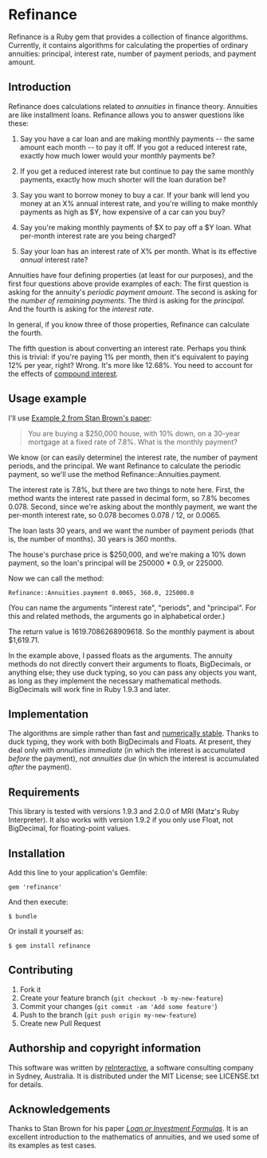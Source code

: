 # Refinance

Refinance is a Ruby gem that provides a collection of finance algorithms.
Currently, it contains algorithms for calculating the properties of ordinary
annuities: principal, interest rate, number of payment periods, and payment
amount.

## Introduction

Refinance does calculations related to _annuities_ in finance theory. Annuities
are like installment loans. Refinance allows you to answer questions like
these:

1. Say you have a car loan and are making monthly payments -- the same amount
each month -- to pay it off. If you got a reduced interest rate, exactly how
much lower would your monthly payments be?

2. If you get a reduced interest rate but continue to pay the same monthly
payments, exactly how much shorter will the loan duration be?

3. Say you want to borrow money to buy a car. If your bank will lend you money
at an X% annual interest rate, and you're willing to make monthly payments as
high as $Y, how expensive of a car can you buy?

4. Say you're making monthly payments of $X to pay off a $Y loan. What
per-month interest rate are you being charged?

5. Say your loan has an interest rate of X% per month. What is its effective
_annual_ interest rate?

Annuities have four defining properties (at least for our purposes), and the
first four questions above provide examples of each: The first question is
asking for the annuity's _periodic payment amount_. The second is asking for
the _number of remaining payments_. The third is asking for the _principal_.
And the fourth is asking for the _interest rate_.

In general, if you know three of those properties, Refinance can calculate
the fourth.

The fifth question is about converting an interest rate. Perhaps you think this
is trivial: if you're paying 1% per month, then it's equivalent to paying 12%
per year, right? Wrong. It's more like 12.68%. You need to account for the
effects of [compound interest](http://en.wikipedia.org/wiki/Compound_interest).


## Usage example

I'll use [Example 2 from Stan Brown's paper](http://oakroadsystems.com/math/loan.htm#Sample2):

> You are buying a $250,000 house, with 10% down, on a 30-year mortgage at a
> fixed rate of 7.8%. What is the monthly payment?

We know (or can easily determine) the interest rate, the number of payment
periods, and the principal. We want Refinance to calculate the periodic
payment, so we'll use the method Refinance::Annuities.payment.

The interest rate is 7.8%, but there are two things to note here. First, the
method wants the interest rate passed in decimal form, so 7.8% becomes 0.078.
Second, since we're asking about the monthly payment, we want the per-month
interest rate, so 0.078 becomes 0.078 / 12, or 0.0065.

The loan lasts 30 years, and we want the number of payment periods (that is,
the number of months). 30 years is 360 months.

The house's purchase price is $250,000, and we're making a 10% down payment, so
the loan's principal will be 250000 * 0.9, or 225000.

Now we can call the method:

    Refinance::Annuities.payment 0.0065, 360.0, 225000.0

(You can name the arguments "interest rate", "periods", and "principal". For
this and related methods, the arguments go in alphabetical order.)

The return value is 1619.7086268909618. So the monthly payment is about
$1,619.71.

In the example above, I passed floats as the arguments. The annuity methods do
not directly convert their arguments to floats, BigDecimals, or anything else;
they use duck typing, so you can pass any objects you want, as long as they
implement the necessary mathematical methods. BigDecimals will work fine in
Ruby 1.9.3 and later.


## Implementation

The algorithms are simple rather than fast and [numerically
stable](http://en.wikipedia.org/wiki/Numerical_stability). Thanks to duck
typing, they work with both BigDecimals and Floats. At present, they deal only
with _annuities immediate_ (in which the interest is accumulated _before_ the
payment), not _annuities due_ (in which the interest is accumulated _after_ the
payment).


## Requirements

This library is tested with versions 1.9.3 and 2.0.0 of MRI (Matz's Ruby
Interpreter). It also works with version 1.9.2 if you only use Float, not
BigDecimal, for floating-point values.


## Installation

Add this line to your application's Gemfile:

    gem 'refinance'

And then execute:

    $ bundle

Or install it yourself as:

    $ gem install refinance


## Contributing

1. Fork it
2. Create your feature branch (`git checkout -b my-new-feature`)
3. Commit your changes (`git commit -am 'Add some feature'`)
4. Push to the branch (`git push origin my-new-feature`)
5. Create new Pull Request


## Authorship and copyright information

This software was written by [reInteractive](http://reinteractive.net/), a
software consulting company in Sydney, Australia. It is distributed under the
MIT License; see LICENSE.txt for details.


## Acknowledgements

Thanks to Stan Brown for his paper _[Loan or Investment
Formulas](http://oakroadsystems.com/math/loan.htm)_. It is an excellent
introduction to the mathematics of annuities, and we used some of its examples
as test cases.
